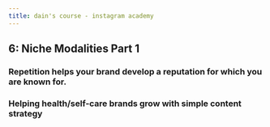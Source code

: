 ```yaml
---
title: dain's course - instagram academy
---
```


## 6: Niche Modalities Part 1 
### Repetition helps your brand develop a reputation for which you are known for.
### Helping health/self-care brands grow with simple content strategy

